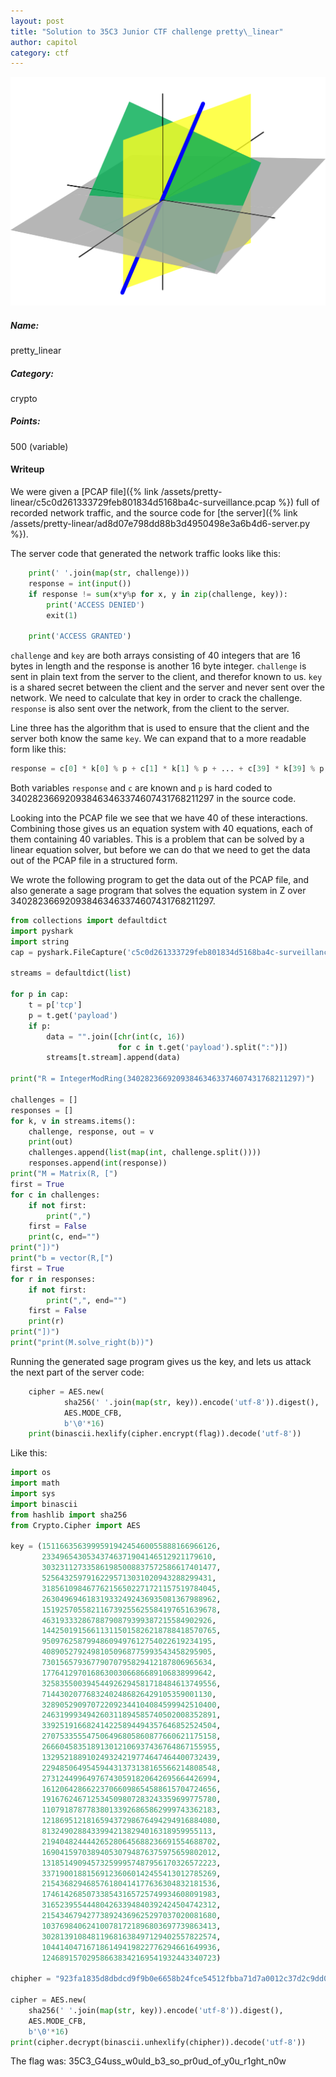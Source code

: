 ```yaml
---
layout: post
title: "Solution to 35C3 Junior CTF challenge pretty\_linear"
author: capitol
category: ctf
---
```


![linear-subspaces](/images/1280px-Linear_subspaces_with_shading.svg.png)

##### Name:
pretty\_linear

##### Category:
crypto

##### Points:
500 (variable)

#### Writeup

We were given a [PCAP file]({% link /assets/pretty-linear/c5c0d261333729feb801834d5168ba4c-surveillance.pcap %})
full of recorded network traffic, and the source code for
[the server]({% link /assets/pretty-linear/ad8d07e798dd88b3d4950498e3a6b4d6-server.py %}).

The server code that generated the network traffic looks like this:

```python
    print(' '.join(map(str, challenge)))
    response = int(input())
    if response != sum(x*y%p for x, y in zip(challenge, key)):
        print('ACCESS DENIED')
        exit(1)

    print('ACCESS GRANTED')
```

`challenge` and `key` are both arrays consisting of 40 integers that are 16 bytes in
length and the response is another 16 byte integer. `challenge` is sent in plain text
from the server to the client, and therefor known to us. `key` is a shared secret
between the client and the server and never sent over the network. We need to
calculate that key in order to crack the challenge. `response` is also sent over the
network, from the client to the server.

Line three has the algorithm that is used to ensure that the client and the server
both know the same `key`. We can expand that to a more readable form like this:

```python
response = c[0] * k[0] % p + c[1] * k[1] % p + ... + c[39] * k[39] % p;
```

Both variables `response` and `c` are known and `p` is hard coded to
340282366920938463463374607431768211297 in the source code.

Looking into the PCAP file we see that we have 40 of these interactions.
Combining those gives us an equation system with 40 equations, each of them
containing 40 variables. This is a problem that can be solved by a linear equation
solver, but before we can do that we need to get the data out of the PCAP file in a
structured form.

We wrote the following program to get the data out of the PCAP file, and also
generate a sage program that solves the equation system in Z over 340282366920938463463374607431768211297.

```python
from collections import defaultdict
import pyshark
import string
cap = pyshark.FileCapture('c5c0d261333729feb801834d5168ba4c-surveillance.pcap')

streams = defaultdict(list)

for p in cap:
    t = p['tcp']
    p = t.get('payload')
    if p:
        data = "".join([chr(int(c, 16))
                        for c in t.get('payload').split(":")])
        streams[t.stream].append(data)

print("R = IntegerModRing(340282366920938463463374607431768211297)")

challenges = []
responses = []
for k, v in streams.items():
    challenge, response, out = v
    print(out)
    challenges.append(list(map(int, challenge.split())))
    responses.append(int(response))
print("M = Matrix(R, [")
first = True
for c in challenges:
    if not first:
        print(",")
    first = False
    print(c, end="")
print("])")
print("b = vector(R,[")
first = True
for r in responses:
    if not first:
        print(",", end="")
    first = False
    print(r)
print("])")
print("print(M.solve_right(b))")
```

Running the generated sage program gives us the key, and lets us attack the next
part of the server code:

```python
    cipher = AES.new(
            sha256(' '.join(map(str, key)).encode('utf-8')).digest(),
            AES.MODE_CFB,
            b'\0'*16)
    print(binascii.hexlify(cipher.encrypt(flag)).decode('utf-8'))
```

Like this:

```python
import os
import math
import sys
import binascii
from hashlib import sha256
from Crypto.Cipher import AES

key = (151166356399959194245460055888166966126,
       23349654305343746371904146512921179610,
       303231127335861985008837572586617401477,
       52564325979162295713031020943288299431,
       318561098467762156502271721157519784045,
       263049694618319332492436935081367988962,
       151925705582116739255625584197651639678,
       46319333286788790879399387215584902926,
       144250191566113115015826218788418570765,
       95097625879948609497612754022619234195,
       40890527924981050968775993543458295905,
       73015657936779070795829412187806965634,
       17764129701686300306686689106838999642,
       325835500394544926294581718484613749556,
       71443020776832402486826429105359001130,
       328905290970722092344104084599942510400,
       246319993494260311894585740502008352891,
       339251916682414225894494357646852524504,
       270753355547506496805860877660621175158,
       266604583518913012106937436764867155955,
       132952188910249324219774647464400732439,
       229485064954594431373138165566214808548,
       273124499649767430591820642695664426994,
       161206428662237066098654588615704724656,
       191676246712534509807283243359699775780,
       110791878778380133926865862999743362183,
       121869512181659437298676494294916884080,
       81324902884339942138294016318959955113,
       219404824444265280645688236691554688702,
       169041597038940530794876375975659802012,
       131851490945732599957487956170326572223,
       337190018815691236060142455413012785269,
       215436829468576180414177636304832181536,
       174614268507338543165725749934608091983,
       316523955444804263394840392424504742312,
       215434679427738924369625297037020081680,
       103769840624100781721896803697739863413,
       302813910848119681638497129402557822574,
       104414047167186149419822776294661649936,
       124689157029586638342169541932443340723)

chipher = "923fa1835d8dbdcd9f9b0e6658b24fce54512fbba71d7a0012c37d2c9dd094a6278593d8d9f7a4aa9fecb66042"

cipher = AES.new(
    sha256(' '.join(map(str, key)).encode('utf-8')).digest(),
    AES.MODE_CFB,
    b'\0'*16)
print(cipher.decrypt(binascii.unhexlify(chipher)).decode('utf-8'))
```

The flag was: 35C3\_G4uss\_w0uld\_b3\_so\_pr0ud\_of\_y0u\_r1ght\_n0w
